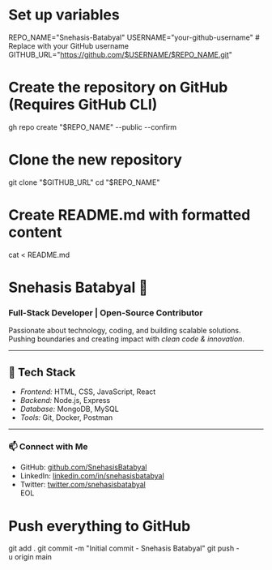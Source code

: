 # Set up variables
REPO_NAME="Snehasis-Batabyal"
USERNAME="your-github-username"  # Replace with your GitHub username
GITHUB_URL="https://github.com/$USERNAME/$REPO_NAME.git"

# Create the repository on GitHub (Requires GitHub CLI)
gh repo create "$REPO_NAME" --public --confirm

# Clone the new repository
git clone "$GITHUB_URL"
cd "$REPO_NAME"

# Create README.md with formatted content
cat <<EOL > README.md
# Snehasis Batabyal 🚀
### Full-Stack Developer | Open-Source Contributor  

Passionate about technology, coding, and building scalable solutions.  
Pushing boundaries and creating impact with *clean code & innovation*.  

---

## 📌 Tech Stack  
- *Frontend:* HTML, CSS, JavaScript, React  
- *Backend:* Node.js, Express  
- *Database:* MongoDB, MySQL  
- *Tools:* Git, Docker, Postman  

---

### 📫 Connect with Me  
- GitHub: [github.com/SnehasisBatabyal](https://github.com/SnehasisBatabyal)  
- LinkedIn: [linkedin.com/in/snehasisbatabyal](https://linkedin.com/in/snehasisbatabyal)  
- Twitter: [twitter.com/snehasisbatabyal](https://twitter.com/snehasisbatabyal)  
EOL

# Push everything to GitHub
git add .
git commit -m "Initial commit - Snehasis Batabyal"
git push -u origin main
